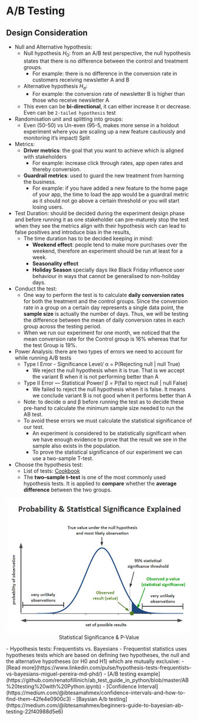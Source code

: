 # A/B Testing

## Design Consideration

- Null and Alternative hypothesis:
  - Null hypothesis $H_0$: from an A/B test perspective, the null hypothesis states that there is no difference between the control and treatment groups.
    - For example: there is no difference in the conversion rate in customers receiving newsletter A and B
  - Alternative hypothesis $H_a$:
    - For example: the conversion rate of newsletter B is higher than those who receive newsletter A
  - This even can be **bi-directional**, it can either increase it or decrease. Even can be `2-tailed hypothesis` test
- Randomisation unit and splitting into groups:
  - Even (50-50) vs Un-even (95-5, makes more sense in a holdout experiment where you are scaling up a new feature cautiously and monitoring it’s impact) Split
- Metrics:
  - **Driver metrics**: the goal that you want to achieve which is aligned with stakeholders
    - For example: increase click through rates, app open rates and thereby conversion.
  - **Guardrail metrics**: used to guard the new treatment from harming the business.
    - For example: if you have added a new feature to the home page of your app, the time to load the app would be a guardrail metric as it should not go above a certain threshold or you will start losing users.
- Test Duration: should be decided during the experiment design phase and before running it as one stakeholder can pre-maturely stop the test when they see the metrics align with their hypothesis wich can lead to false positives and introduce bias in the results,
  - The time duration has to be decided keeping in mind:
    - **Weekend effect**: people tend to make more purchases over the weekend, therefore an experiment should be run at least for a week.
    - **Seasonality effect**
    - **Holiday Season** specially days like Black Friday influence user behaviour in ways that cannot be generalised to non-holiday days.
- Conduct the test:
  - One way to perform the test is to calculate **daily conversion rates** for both the treatment and the control groups. Since the conversion rate in a group on a certain day represents a single data point, the **sample size** is actually the number of days. Thus, we will be testing the difference between the mean of daily conversion rates in each group across the testing period.
  - When we run our experiment for one month, we noticed that the mean conversion rate for the Control group is 16% whereas that for the test Group is 19%.
- Power Analysis: there are two types of errors we need to account for while running A/B tests
  - Type I Error - Significance Level/ α = P(Rejecting null | null True)
    - We reject the null hypothesis when it is true. That is we accept the variant B when it is not performing better than A
  - Type II Error — Statistical Power/ β = P(fail to reject null | null False)
    - We failed to reject the null hypothesis when it is false. It means we conclude variant B is not good when it performs better than A
  - Note: to decide α and β before running the test as to decide these pre-hand to calculate the minimum sample size needed to run the AB test.
  - To avoid these errors we must calculate the statistical significance of our test.
    - An experiment is considered to be statistically significant when we have enough evidence to prove that the result we see in the sample also exists in the population.
    - To prove the statistical significance of our experiment we can use a two-sample T-test.
- Choose the hypothesis test:
  - List of tests: [Cookbook](https://medium.com/@ibtesamahmex/the-ab-testing-cookbook-part-3-3af29b7f9fa7)
  - The **two–sample t–test** is one of the most commonly used hypothesis tests. It is applied to **compare** whether the **average difference** between the two groups.

<p align="center"><img src="../../assets/img/statistical-significance-p-value.png" width=500><br>Statistical Significance & P-Value</p>
- Hypothesis tests: Frequentists vs. Bayesians
  - Frequentist statistics uses hypotheses tests which are based on defining two hypotheses, the null and the alternative hypotheses (or H0 and H1) which are mutually exclusive:
  - [Read more](https://www.linkedin.com/pulse/hypothesis-tests-frequentists-vs-bayesians-miguel-pereira-md-phd/)
- [A/B testing example](https://github.com/renatofillinich/ab_test_guide_in_python/blob/master/AB%20testing%20with%20Python.ipynb)
  - [Confidence Interval](https://medium.com/@ibtesamahmex/confidence-intervals-and-how-to-find-them-42fe4e0900c3)
- [Baysian A/b testing](https://medium.com/@ibtesamahmex/beginners-guide-to-bayesian-ab-testing-22f40988d5e6)
